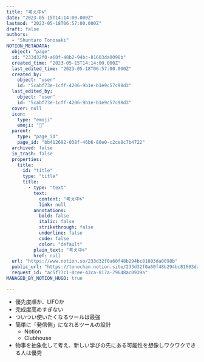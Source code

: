 ```yaml
---
title: "考え中🌀"
date: "2023-05-15T14:14:00.000Z"
lastmod: "2023-05-18T06:57:00.000Z"
draft: false
authors:
  - "Shuntaro Tonosaki"
NOTION_METADATA:
  object: "page"
  id: "233d32f0-a60f-48b2-94bc-81603da0098b"
  created_time: "2023-05-15T14:14:00.000Z"
  last_edited_time: "2023-05-18T06:57:00.000Z"
  created_by:
    object: "user"
    id: "5cabf73e-1cff-4206-9b1e-b1e9c57c98d3"
  last_edited_by:
    object: "user"
    id: "5cabf73e-1cff-4206-9b1e-b1e9c57c98d3"
  cover: null
  icon:
    type: "emoji"
    emoji: "🧠"
  parent:
    type: "page_id"
    page_id: "bb412692-038f-46b6-80e0-c2ce8c7b4722"
  archived: false
  in_trash: false
  properties:
    title:
      id: "title"
      type: "title"
      title:
        - type: "text"
          text:
            content: "考え中🌀"
            link: null
          annotations:
            bold: false
            italic: false
            strikethrough: false
            underline: false
            code: false
            color: "default"
          plain_text: "考え中🌀"
          href: null
  url: "https://www.notion.so/233d32f0a60f48b294bc81603da0098b"
  public_url: "https://tonochan.notion.site/233d32f0a60f48b294bc81603da0098b"
  request_id: "ac5f77c1-0cee-43ca-817a-79648ac0939a"
MANAGED_BY_NOTION_HUGO: true

---
```


- 優先度順か、LIFOか
- 完成度高めすぎない
- ついつい使いたくなるツールは最強
- 簡単に「発信側」になれるツールの設計
	- Notion
	- Clubhouse
- 物事を抽象化して考え、新しい学びの先にある可能性を想像しワクワクできる人は優秀
